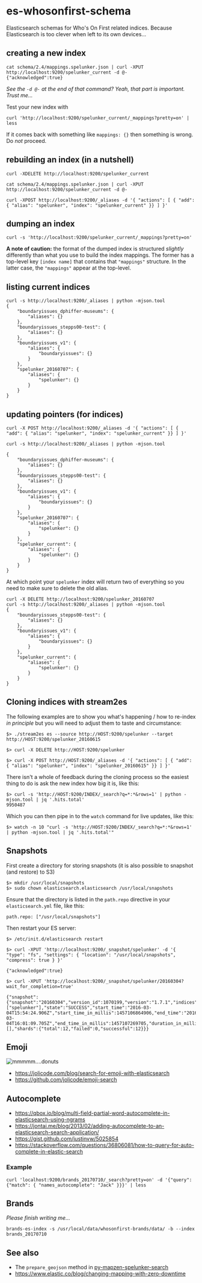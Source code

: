 # es-whosonfirst-schema

Elasticsearch schemas for Who's On First related indices. Because Elasticsearch is too clever when left to its own devices...

## creating a new index

```
cat schema/2.4/mappings.spelunker.json | curl -XPUT http://localhost:9200/spelunker_current -d @-
{"acknowledged":true}
```

_See the `-d @-` at the end of that command? Yeah, that part is important. Trust me..._

Test your new index with

```
curl 'http://localhost:9200/spelunker_current/_mappings?pretty=on' | less
```

If it comes back with something like `mappings: {}` then something is wrong. Do _not_ proceed.

## rebuilding an index (in a nutshell)

```
curl -XDELETE http://localhost:9200/spelunker_current

cat schema/2.4/mappings.spelunker.json | curl -XPUT http://localhost:9200/spelunker_current -d @-

curl -XPOST http://localhost:9200/_aliases -d '{ "actions": [ { "add": { "alias": "spelunker", "index": "spelunker_current" }} ] }'
```

## dumping an index

```
curl -s 'http://localhost:9200/spelunker_current/_mappings?pretty=on'
```

__A note of caution:__ the format of the dumped index is structured _slightly_ differently than what you use to build the index mappings. The former has a top-level key `[index name]` that contains that `"mappings"` structure. In the latter case, the `"mappings"` appear at the top-level.

## listing current indices

```
curl -s http://localhost:9200/_aliases | python -mjson.tool
{
    "boundaryissues_dphiffer-museums": {
        "aliases": {}
    },
    "boundaryissues_stepps00-test": {
        "aliases": {}
    },
    "boundaryissues_v1": {
        "aliases": {
            "boundaryissues": {}
        }
    },
    "spelunker_20160707": {
        "aliases": {
            "spelunker": {}
        }
    }
}
```

## updating pointers (for indices)

```
curl -X POST http://localhost:9200/_aliases -d '{ "actions": [ { "add": { "alias": "spelunker", "index": "spelunker_current" }} ] }'

curl -s http://localhost:9200/_aliases | python -mjson.tool

{
    "boundaryissues_dphiffer-museums": {
        "aliases": {}
    },
    "boundaryissues_stepps00-test": {
        "aliases": {}
    },
    "boundaryissues_v1": {
        "aliases": {
            "boundaryissues": {}
        }
    },
    "spelunker_20160707": {
        "aliases": {
            "spelunker": {}
        }
    },
    "spelunker_current": {
        "aliases": {
            "spelunker": {}
        }
    }
}
```

At which point your `spelunker` index will return two of everything so you need to make sure to delete the old alias.

```
curl -X DELETE http://localhost:9200/spelunker_20160707
curl -s http://localhost:9200/_aliases | python -mjson.tool
{
    "boundaryissues_stepps00-test": {
        "aliases": {}
    },
    "boundaryissues_v1": {
        "aliases": {
            "boundaryissues": {}
        }
    },
    "spelunker_current": {
        "aliases": {
            "spelunker": {}
        }
    }
}
```

## Cloning indices with stream2es

The following examples are to show you what's happening / how to re-index _in principle_ but you will need to adjust them to taste and circumstance:

```
$> ./stream2es es --source http://HOST:9200/spelunker --target http://HOST:9200/spelunker_20160615

$> curl -X DELETE http://HOST:9200/spelunker

$> curl -X POST http://HOST:9200/_aliases -d '{ "actions": [ { "add": { "alias": "spelunker", "index": "spelunker_20160615" }} ] }'
```

There isn't a whole of feedback during the cloning process so the easiest thing to do is ask the new index how big it is, like this:

```
$> curl -s 'http://HOST:9200/INDEX/_search?q=*:*&rows=1' | python -mjson.tool | jq '.hits.total'
9950487
```

Which you can then pipe in to the `watch` command for live updates, like this:

```
$> watch -n 10 "curl -s 'http://HOST:9200/INDEX/_search?q=*:*&rows=1' | python -mjson.tool | jq '.hits.total'"
```

## Snapshots

First create a directory for storing snapshots (it is also possible to snapshot (and restore) to S3)

```
$> mkdir /usr/local/snapshots
$> sudo chown elasticsearch.elasticsearch /usr/local/snapshots
```

Ensure that the directory is listed in the `path.repo` directive in your `elasticsearch.yml` file, like this:

```
path.repo: ["/usr/local/snapshots"]
```

Then restart your ES server:

```
$> /etc/init.d/elasticsearch restart
```

```
$> curl -XPUT 'http://localhost:9200/_snapshot/spelunker' -d '{ "type": "fs", "settings": { "location": "/usr/local/snapshots", "compress": true } }'

{"acknowledged":true}

$> curl -XPUT 'http://localhost:9200/_snapshot/spelunker/20160304?wait_for_completion=true'

{"snapshot":{"snapshot":"20160304","version_id":1070199,"version":"1.7.1","indices":["spelunker"],"state":"SUCCESS","start_time":"2016-03-04T15:54:24.906Z","start_time_in_millis":1457106864906,"end_time":"2016-03-04T16:01:09.705Z","end_time_in_millis":1457107269705,"duration_in_millis":404799,"failures":[],"shards":{"total":12,"failed":0,"successful":12}}}
```

## Emoji

![mmmmm....donuts](images/spelunker-spelunker-donut.png)

* https://jolicode.com/blog/search-for-emoji-with-elasticsearch
* https://github.com/jolicode/emoji-search

## Autocomplete

* https://qbox.io/blog/multi-field-partial-word-autocomplete-in-elasticsearch-using-ngrams
* https://jontai.me/blog/2013/02/adding-autocomplete-to-an-elasticsearch-search-application/
* https://gist.github.com/justinvw/5025854
* https://stackoverflow.com/questions/36806081/how-to-query-for-auto-complete-in-elastic-search

### Example

```
curl 'localhost:9200/brands_20170710/_search?pretty=on' -d '{"query": {"match": { "names_autocomplete": "Jack" }}}' | less
```

## Brands

_Please finish writing me..._

```
brands-es-index -s /usr/local/data/whosonfirst-brands/data/ -b --index brands_20170710
```

## See also

* The `prepare_geojson` method in [py-mapzen-spelunker-search](https://github.com/spelunker/py-mapzen-spelunker-search/blob/master/mapzen/spelunker/search/__init__.py)
* https://www.elastic.co/blog/changing-mapping-with-zero-downtime